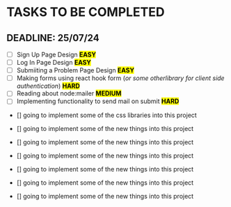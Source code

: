 # TASKS TO BE COMPLETED
## DEADLINE: 25/07/24
- [ ] Sign Up Page Design <mark><b>EASY</b></mark>
- [ ] Log In Page Design <mark><b>EASY</b></mark>
- [ ] Submiiting a Problem Page Design <mark><b>EASY</b></mark>
- [ ] Making forms using react hook form (<i>or some otherlibrary for client side authentication</i>) <mark><b>HARD</b></mark>
- [ ] Reading about node:mailer <mark><b>MEDIUM</b></mark>
- [ ] Implementing functionality to send mail on submit <mark><b>HARD</b></mark>
- [] going to implement some of the css libraries into this project
- [] going to implement some of the new things into this project

- [] going to implement some of the new things into this project
- [] going to implement some of the new things into this project
- [] going to implement some of the new things into this project
- [] going to implement some of the new things into this project
- [] going to implement some of the new things into this project



